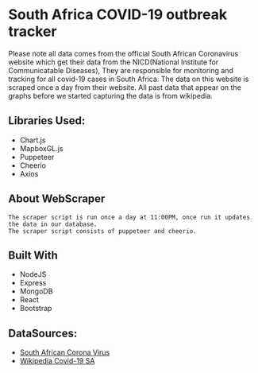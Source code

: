 # South Africa COVID-19 outbreak tracker
Please note all data comes from the official South African Coronavirus website which get their data from the NICD(National Institute for Communicatable Diseases), They are responsible for monitoring and tracking for all covid-19 cases in South Africa. The data on this website is scraped once a day from their website. All past data that appear on the graphs before we started capturing the data is from wikipedia.

## Libraries Used:
 - Chart.js
 - MapboxGL.js
 - Puppeteer
 - Cheerio
 - Axios

## About WebScraper
 ```
The scraper script is run once a day at 11:00PM, once run it updates the data in our database. 
The scraper script consists of puppeteer and cheerio.
```
 
 ## Built With
 - NodeJS
 - Express
 - MongoDB
 - React
 - Bootstrap

## DataSources:
- [South African Corona Virus](https://sacoronavirus.co.za/)
- [Wikipedia Covid-19 SA](https://en.wikipedia.org/wiki/Template:2019%E2%80%9320_coronavirus_pandemic_data/South_Africa_medical_cases_chart)

